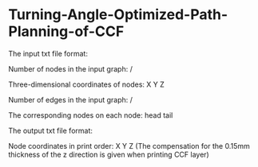 # Turning-Angle-Optimized-Path-Planning-of-CCF

The input txt file format:

Number of nodes in the input graph: /

Three-dimensional coordinates of nodes: X Y Z

Number of edges in the input graph: /

The corresponding nodes on each node: head tail





The output txt file format:

Node coordinates in print order: X Y Z (The compensation for the 0.15mm thickness of the z direction is given when printing CCF layer)
